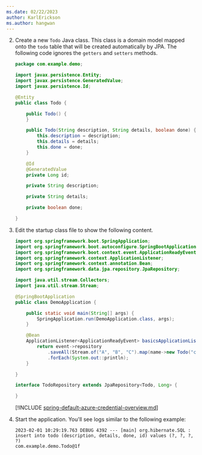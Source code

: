 ```yaml
---
ms.date: 02/22/2023
author: KarlErickson
ms.author: hangwan
---
```


<!-- NOTE: The item number must be 2 here to force continuation of the sequence after previous steps in the file that includes this file. Otherwise, the numbering will reset to 1. -->
2. Create a new `Todo` Java class. This class is a domain model mapped onto the `todo` table that will be created automatically by JPA. The following code ignores the `getters` and `setters` methods.

   ```java
   package com.example.demo;

   import javax.persistence.Entity;
   import javax.persistence.GeneratedValue;
   import javax.persistence.Id;

   @Entity
   public class Todo {

       public Todo() {
       }

       public Todo(String description, String details, boolean done) {
           this.description = description;
           this.details = details;
           this.done = done;
       }

       @Id
       @GeneratedValue
       private Long id;

       private String description;

       private String details;

       private boolean done;

   }
   ```

1. Edit the startup class file to show the following content.

   ```java
   import org.springframework.boot.SpringApplication;
   import org.springframework.boot.autoconfigure.SpringBootApplication;
   import org.springframework.boot.context.event.ApplicationReadyEvent;
   import org.springframework.context.ApplicationListener;
   import org.springframework.context.annotation.Bean;
   import org.springframework.data.jpa.repository.JpaRepository;
   
   import java.util.stream.Collectors;
   import java.util.stream.Stream;

   @SpringBootApplication
   public class DemoApplication {

       public static void main(String[] args) {
           SpringApplication.run(DemoApplication.class, args);
       }

       @Bean
       ApplicationListener<ApplicationReadyEvent> basicsApplicationListener(TodoRepository repository) {
           return event->repository
               .saveAll(Stream.of("A", "B", "C").map(name->new Todo("configuration", "congratulations, you have set up correctly!", true)).collect(Collectors.toList()))
               .forEach(System.out::println);
       }

   }

   interface TodoRepository extends JpaRepository<Todo, Long> {

   }
   ```

   [!INCLUDE [spring-default-azure-credential-overview.md](spring-default-azure-credential-overview.md)]

1. Start the application. You'll see logs similar to the following example:

   ```shell
   2023-02-01 10:29:19.763 DEBUG 4392 --- [main] org.hibernate.SQL : insert into todo (description, details, done, id) values (?, ?, ?, ?)
   com.example.demo.Todo@1f
   ```
